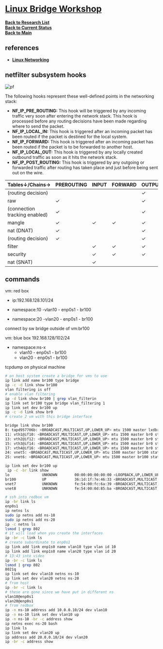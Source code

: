 # **[Linux Bridge Workshop](https://www.youtube.com/watch?v=Ga_mAaKpKdk)**


**[Back to Research List](../../../../../../../research_list.md)**\
**[Back to Current Status](../../../../../../../../development/status/weekly/current_status.md)**\
**[Back to Main](../../../../../../../../README.md)**

## references

- **[Linux Networking](https://www.youtube.com/watch?v=oVu0O0UMBCc&list=PLmZU6NElARbZtvrVbfz9rVpWRt5HyCeO7)**
## netfilter subsystem hooks
![pf](https://people.netfilter.org/pablo/nf-hooks.png)

The following hooks represent these well-defined points in the networking stack:

- **NF_IP_PRE_ROUTING:** This hook will be triggered by any incoming traffic very soon after entering the network stack. This hook is processed before any routing decisions have been made regarding where to send the packet.
- **NF_IP_LOCAL_IN:** This hook is triggered after an incoming packet has been routed if the packet is destined for the local system.
- **NF_IP_FORWARD:** This hook is triggered after an incoming packet has been routed if the packet is to be forwarded to another host.
- **NF_IP_LOCAL_OUT:** This hook is triggered by any locally created outbound traffic as soon as it hits the network stack.
- **NF_IP_POST_ROUTING:** This hook is triggered by any outgoing or forwarded traffic after routing has taken place and just before being sent out on the wire.

| Tables↓/Chains→               | PREROUTING | INPUT | FORWARD | OUTPUT | POSTROUTING |
|-------------------------------|------------|-------|---------|--------|-------------|
| (routing decision)            |            |       |         | ✓      |             |
| raw                           | ✓          |       |         | ✓      |             |
| (connection tracking enabled) | ✓          |       |         | ✓      |             |
| mangle                        | ✓          | ✓     | ✓       | ✓      | ✓           |
| nat (DNAT)                    | ✓          |       |         | ✓      |             |
| (routing decision)            | ✓          |       |         | ✓      |             |
| filter                        |            | ✓     | ✓       | ✓      |             |
| security                      |            | ✓     | ✓       | ✓      |             |
| nat (SNAT)                    |            | ✓     |         |        | ✓           |


## commands 

vm: red box 
- ip:192.168.128.101/24

- namespace:10
  -vlan10 - enp0s1 - br100
- namespace:20
  -vlan20 - enp0s1 - br100

connect by sw bridge outside of vm:br100

vm: blue box
192.168.128/102/24
- namespace:ns-x
  - vlan10 - enp0s1 - br100
  - vlan20 - enp0s1 - br100

tcpdump on physical machine

```bash
# on host system create a bridge for vms to use
ip link add name br100 type bridge
ip -c -d link show br100
vlan filtering is off
# enable vlan filtering
ip -d link show br100 | grep vlan_filterin
ip link set br100 type bridge vlan_filtering 1
ip link set dev br100 up
ip -c -d link show br0
# create 2 vm with this bridge interface

bridge link show br100
8: tapd957706b: <BROADCAST,MULTICAST,UP,LOWER_UP> mtu 1500 master lxdbr0 state forwarding priority 32 cost 2 
11: vth1@if10: <BROADCAST,MULTICAST,UP,LOWER_UP> mtu 1500 master br0 state forwarding priority 32 cost 2 
13: vth2@if12: <BROADCAST,MULTICAST,UP,LOWER_UP> mtu 1500 master br0 state forwarding priority 32 cost 2 
15: vth3@if14: <BROADCAST,MULTICAST,UP,LOWER_UP> mtu 1500 master br0 state forwarding priority 32 cost 2 
17: vth4@if16: <BROADCAST,MULTICAST,UP,LOWER_UP> mtu 1500 master br0 state forwarding priority 32 cost 2 
24: vnet5: <BROADCAST,MULTICAST,UP,LOWER_UP> mtu 1500 master br100 state disabled priority 32 cost 2 
25: vnet6: <BROADCAST,MULTICAST,UP,LOWER_UP> mtu 1500 master br100 state disabled priority 32 cost 2 

ip link set dev br100 up
 ip -c -br link show 
lo               UNKNOWN        00:00:00:00:00:00 <LOOPBACK,UP,LOWER_UP> 
br100            UP             36:1d:1f:7e:46:33 <BROADCAST,MULTICAST,UP,LOWER_UP> 
vnet7            UNKNOWN        fe:54:00:fc:6a:39 <BROADCAST,MULTICAST,UP,LOWER_UP> 
vnet8            UNKNOWN        fe:54:00:0d:85:ba <BROADCAST,MULTICAST,UP,LOWER_UP> 

# ssh into redbox vm
ip -br link ls
enp0s1
ip netns ls
sudo ip netns add ns-10
sudo ip netns add ns-20
ip -c netns ls
lsmod | grep 802
# it will load when you create the interfaces
ip -br -c link ls
# create subordinate to enp0s1
ip link add link enp1s0 name vlan10 type vlan id 10
ip link add link enp1s0 name vlan20 type vlan id 20
# 13:43 into video
ip -br -c link ls
lsmod | grep 802
8021q
ip link set dev vlan10 netns ns-10
ip link set dev vlan20 netns ns-20
# from host
ip -br -c link ls
# these are gone since we have put in different ns
vlan10@enp0s1
vlan20@enp0s1
# from redbox
ip -n ns-10 address add 10.0.0.10/24 dev vlan10
ip -n ns-10 link set dev vlan10 up
ip -n ns-10 -br -c address show
ip netns exec ns-20 bash
ip link ls
ip link set dev vlan20 up
ip address add 20.0.0.10/24 dev vlan20
ip -br -c address show


```